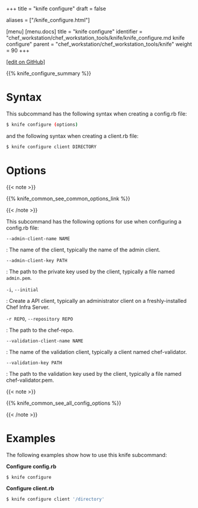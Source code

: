 +++
title = "knife configure"
draft = false

aliases = ["/knife_configure.html"]

[menu]
  [menu.docs]
    title = "knife configure"
    identifier = "chef_workstation/chef_workstation_tools/knife/knife_configure.md knife configure"
    parent = "chef_workstation/chef_workstation_tools/knife"
    weight = 90
+++    

[\[edit on GitHub\]](https://github.com/chef/chef-web-docs/blob/master/content/knife_configure.md)

{{% knife_configure_summary %}}

Syntax
======

This subcommand has the following syntax when creating a config.rb file:

``` bash
$ knife configure (options)
```

and the following syntax when creating a client.rb file:

``` bash
$ knife configure client DIRECTORY
```

Options
=======

{{< note >}}

{{% knife_common_see_common_options_link %}}

{{< /note >}}

This subcommand has the following options for use when configuring a
config.rb file:

`--admin-client-name NAME`

:   The name of the client, typically the name of the admin client.

`--admin-client-key PATH`

:   The path to the private key used by the client, typically a file
    named `admin.pem`.

`-i`, `--initial`

:   Create a API client, typically an administrator client on a
    freshly-installed Chef Infra Server.

`-r REPO`, `--repository REPO`

:   The path to the chef-repo.

`--validation-client-name NAME`

:   The name of the validation client, typically a client named
    chef-validator.

`--validation-key PATH`

:   The path to the validation key used by the client, typically a file
    named chef-validator.pem.

{{< note >}}

{{% knife_common_see_all_config_options %}}

{{< /note >}}

Examples
========

The following examples show how to use this knife subcommand:

**Configure config.rb**

``` bash
$ knife configure
```

**Configure client.rb**

``` bash
$ knife configure client '/directory'
```

